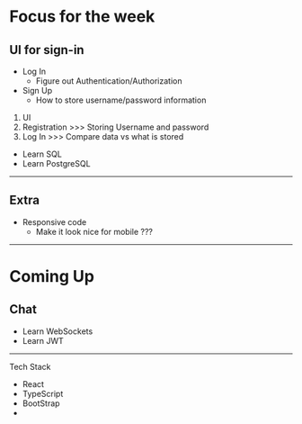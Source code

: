 # Focus for the week

## UI for sign-in
  - Log In
    - Figure out Authentication/Authorization
  - Sign Up
    - How to store username/password information

1. UI 
2. Registration >>> Storing Username and password
3. Log In >>> Compare data vs what is stored

- Learn SQL 
- Learn PostgreSQL

____________________
## Extra

- Responsive code 
  - Make it look nice for mobile ??? 

____________________

# Coming Up 

## Chat

- Learn WebSockets
- Learn JWT

____________________

Tech Stack
- React
- TypeScript
- BootStrap
- 